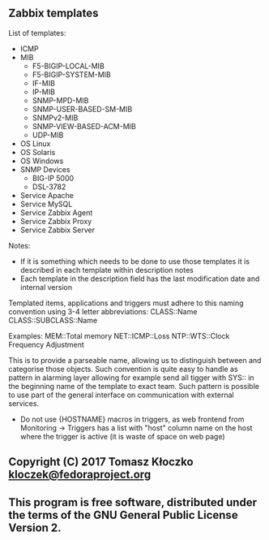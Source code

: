## Zabbix templates

List of templates:
- ICMP
- MIB
  - F5-BIGIP-LOCAL-MIB
  - F5-BIGIP-SYSTEM-MIB
  - IF-MIB
  - IP-MIB
  - SNMP-MPD-MIB
  - SNMP-USER-BASED-SM-MIB
  - SNMPv2-MIB
  - SNMP-VIEW-BASED-ACM-MIB
  - UDP-MIB
- OS Linux
- OS Solaris
- OS Windows
- SNMP Devices
  - BIG-IP 5000
  - DSL-3782
- Service Apache
- Service MySQL
- Service Zabbix Agent
- Service Zabbix Proxy
- Service Zabbix Server

Notes:
* If it is something which needs to be done to use those templates it is described in each template within description notes
* Each template in the description field has the last modification date and internal version

Templated items, applications and triggers must adhere to this naming convention using 3-4 letter abbreviations:
CLASS::Name
CLASS::SUBCLASS::Name

Examples:
MEM::Total memory
NET::ICMP::Loss
NTP::WTS::Clock Frequency Adjustment

This is to provide a parseable name, allowing us to distinguish between and categorise those objects.
Such convention is quite easy to handle as pattern in alarming layer allowing for example send all tigger with SYS:: in the beginning name of the template to exact team.
Such pattern is possible to use part of the general interface on communication with external services.

* Do not use {HOSTNAME} macros in triggers, as web frontend from Monitoring -> Triggers has a list with "host" column name on the host where the trigger is active (it is waste of space on web page)

## Copyright (C) 2017 Tomasz Kłoczko <kloczek@fedoraproject.org>

## This program is free software, distributed under the terms of the GNU General Public License Version 2.
